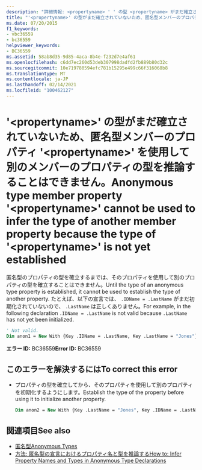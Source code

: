 ```yaml
---
description: "詳細情報: <propertyname> ' ' の型 <propertyname> がまだ確立されていないため、匿名型のメンバープロパティ ' ' を使用して別のメンバープロパティの型を推論することはできません"
title: "'<propertyname>' の型がまだ確立されていないため、匿名型メンバーのプロパティ '<propertyname>' を使用して別のメンバーのプロパティの型を推論することはできません。"
ms.date: 07/20/2015
f1_keywords:
- vbc36559
- bc36559
helpviewer_keywords:
- BC36559
ms.assetid: 58ab8d35-9d85-4aca-8b4e-f232d7e4af61
ms.openlocfilehash: c6dd7ec260d53deb307998dadfd2fb889b80d32c
ms.sourcegitcommit: 10e719780594efc781b15295e499c66f316068b8
ms.translationtype: MT
ms.contentlocale: ja-JP
ms.lasthandoff: 02/14/2021
ms.locfileid: "100462127"
---
```

# <a name="anonymous-type-member-property-propertyname-cannot-be-used-to-infer-the-type-of-another-member-property-because-the-type-of-propertyname-is-not-yet-established"></a><span data-ttu-id="0a8e1-103">'\<propertyname>' の型がまだ確立されていないため、匿名型メンバーのプロパティ '\<propertyname>' を使用して別のメンバーのプロパティの型を推論することはできません。</span><span class="sxs-lookup"><span data-stu-id="0a8e1-103">Anonymous type member property '\<propertyname>' cannot be used to infer the type of another member property because the type of '\<propertyname>' is not yet established</span></span>

<span data-ttu-id="0a8e1-104">匿名型のプロパティの型を確立するまでは、そのプロパティを使用して別のプロパティの型を確立することはできません。</span><span class="sxs-lookup"><span data-stu-id="0a8e1-104">Until the type of an anonymous type property is established, it cannot be used to establish the type of another property.</span></span> <span data-ttu-id="0a8e1-105">たとえば、以下の宣言では、 `.IDName = .LastName` がまだ初期化されていないので、 `.LastName` は正しくありません。</span><span class="sxs-lookup"><span data-stu-id="0a8e1-105">For example, in the following declaration `.IDName = .LastName` is not valid because `.LastName` has not yet been initialized.</span></span>

```vb
' Not valid.
Dim anon1 = New With {Key .IDName = .LastName, Key .LastName = "Jones"}
```

<span data-ttu-id="0a8e1-106">**エラー ID:** BC36559</span><span class="sxs-lookup"><span data-stu-id="0a8e1-106">**Error ID:** BC36559</span></span>

## <a name="to-correct-this-error"></a><span data-ttu-id="0a8e1-107">このエラーを解決するには</span><span class="sxs-lookup"><span data-stu-id="0a8e1-107">To correct this error</span></span>

- <span data-ttu-id="0a8e1-108">プロパティの型を確立してから、そのプロパティを使用して別のプロパティを初期化するようにします。</span><span class="sxs-lookup"><span data-stu-id="0a8e1-108">Establish the type of the property before using it to initialize another property.</span></span>

  ```vb
  Dim anon2 = New With {Key .LastName = "Jones", Key .IDName = .LastName}
  ```

## <a name="see-also"></a><span data-ttu-id="0a8e1-109">関連項目</span><span class="sxs-lookup"><span data-stu-id="0a8e1-109">See also</span></span>

- [<span data-ttu-id="0a8e1-110">匿名型</span><span class="sxs-lookup"><span data-stu-id="0a8e1-110">Anonymous Types</span></span>](../programming-guide/language-features/objects-and-classes/anonymous-types.md)
- [<span data-ttu-id="0a8e1-111">方法: 匿名型の宣言におけるプロパティ名と型を推論する</span><span class="sxs-lookup"><span data-stu-id="0a8e1-111">How to: Infer Property Names and Types in Anonymous Type Declarations</span></span>](../programming-guide/language-features/objects-and-classes/how-to-infer-property-names-and-types-in-anonymous-type-declarations.md)
